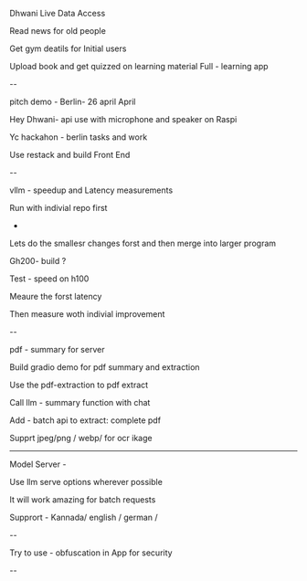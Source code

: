 Dhwani Live Data  Access 


Read news for old people 

Get gym deatils for Initial users 

Upload book and get quizzed on learning material 
Full - learning app 


--

pitch demo - Berlin- 26 april
April

Hey Dhwani- api use with microphone and speaker on Raspi 

Yc hackahon - berlin tasks and work

Use restack and build Front End 



--

vllm - speedup and Latency measurements 

Run with indivial repo first 

- 
Lets do the smallesr changes forst and then merge into larger program

Gh200- build ? 


Test - speed on h100 

Meaure the forst latency 

Then measure woth indivial improvement 


--


pdf - summary for server 

Build gradio demo for pdf summary and extraction 

Use the pdf-extraction to pdf extract 

Call llm - summary function with chat


Add - batch api to extract: complete pdf 

Supprt jpeg/png / webp/ for ocr ikage 


---

Model Server -

Use llm serve options wherever possible


It will work amazing for batch requests 

Supprort - Kannada/ english / german / 


--

Try to use - obfuscation in App for security 


--



